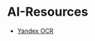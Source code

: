 # AI-Resources
<p></p>
<ul>
 <li><a href="https://translate.yandex.com/ocr">Yandex OCR</a></li>   
</ul>
